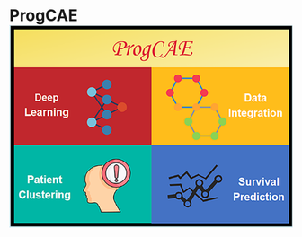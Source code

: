 # ProgCAE                     ![image](https://github.com/BryantLuffy/ProgCAE/blob/master/shell.png)
